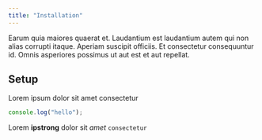 ```yaml
---
title: "Installation"
---
```


Earum quia maiores quaerat et. Laudantium est laudantium autem qui non alias corrupti itaque. Aperiam suscipit officiis. Et consectetur consequuntur id. Omnis asperiores possimus ut aut est et aut repellat.

## Setup

Lorem ipsum dolor sit amet consectetur

```js
console.log("hello");
```

Lorem **ipstrong** dolor sit _amet_ `consectetur`

